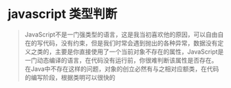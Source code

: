 # javascript 类型判断

> JavaScript不是一门强类型的语言，这是我当初喜欢他的原因，可以自由自在的写代码，没有约束，但是我们时常会遇到抛出的各种异常，数据没有定义之类的，主要是你直接使用了一个当前对象不存在的属性，JavaScript是一门动态编译的语言，在代码没有运行前，你很难判断该属性是否存在。 在Java中不存在这样的问题，对象的创立必然有与之相对应额类，在代码的编写阶段，根据类明可以很快的

